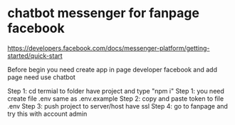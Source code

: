 # chatbot messenger for fanpage facebook
https://developers.facebook.com/docs/messenger-platform/getting-started/quick-start

Before begin you need create app in page developer facebook and add page need use chatbot

Step 1: cd termial to folder have project and type "npm i" 
Step 1: you need  create file .env same as .env.example
Step 2: copy and paste token to file .env
Step 3: push project to server/host have ssl
Step 4: go to fanpage and try this with account admin

